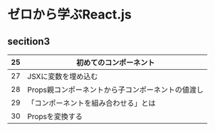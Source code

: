 # ゼロから学ぶReact.js
## secition3

| 25 | 初めてのコンポーネント |
| --- | ---- |
| 27 | JSXに変数を埋め込む |
| 28 | Props親コンポーネントから子コンポーネントの値渡し |
| 29 | 「コンポーネントを組み合わせる」とは |
| 30 | Propsを変換する |

　
